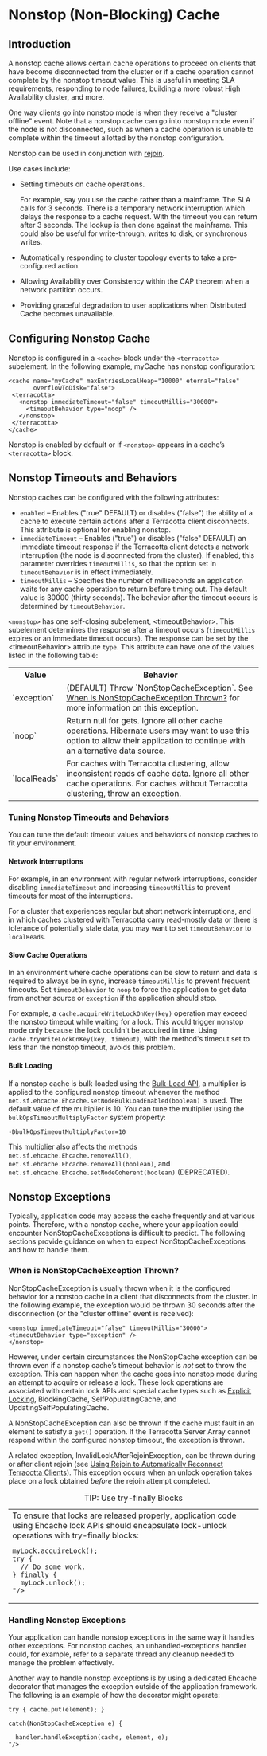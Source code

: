 ---
---
<a id="96087"></a>
# Nonstop (Non-Blocking) Cache <a name="nonstop"/>

 

## Introduction
A nonstop cache allows certain cache operations to proceed on clients that have become disconnected from the cluster or if a cache operation cannot complete by the nonstop timeout value. This is useful in meeting SLA requirements, responding to node failures, building a more robust High Availability cluster, and more.

One way clients go into nonstop mode is when they receive a "cluster offline" event. Note that a nonstop cache can go into nonstop mode even if the node is not disconnected, such as when a cache operation is unable to complete within the timeout allotted by the nonstop configuration.

Nonstop can be used in conjunction with [rejoin](http://terracotta.org/documentation/enterprise-ehcache/reference-guide#71266).

Use cases include:

* Setting timeouts on cache operations.

    For example, say you use the cache rather than a mainframe. The SLA calls for 3 seconds. There is a temporary network interruption which delays the response to a cache request. With the timeout you can return after 3 seconds. The lookup is then done against the mainframe. This could also be useful for write-through, writes to disk, or synchronous writes.
    
* Automatically responding to cluster topology events to take a pre-configured action.

* Allowing Availability over Consistency within the CAP theorem when a network partition occurs.

* Providing graceful degradation to user applications when Distributed Cache becomes unavailable.

## Configuring Nonstop Cache 

Nonstop is configured in a `<cache>` block under the `<terracotta>` subelement. In the following example, myCache has nonstop configuration:

    <cache name="myCache" maxEntriesLocalHeap="10000" eternal="false"
           overflowToDisk="false">
     <terracotta>
       <nonstop immediateTimeout="false" timeoutMillis="30000">
         <timeoutBehavior type="noop" />
       </nonstop>
     </terracotta>
    </cache>

Nonstop is enabled by default or if `<nonstop>` appears in a cache’s `<terracotta>` block.


## Nonstop Timeouts and Behaviors

Nonstop caches can be configured with the following attributes:

* `enabled` &ndash;  Enables ("true" DEFAULT) or disables ("false") the ability of a cache to execute certain actions after a Terracotta client disconnects. This attribute is optional for enabling nonstop.
* `immediateTimeout` &ndash;  Enables ("true") or disables ("false" DEFAULT) an immediate timeout response if the Terracotta client detects a network interruption (the node is disconnected from the cluster). If enabled, this parameter overrides `timeoutMillis`, so that the option set in `timeoutBehavior` is in effect immediately.
* `timeoutMillis` &ndash;  Specifies the number of milliseconds an application waits for any cache operation to return before timing out. The default value is 30000 (thirty seconds). The behavior after the timeout occurs is determined by `timeoutBehavior`.

`<nonstop>` has one self-closing subelement, &lt;timeoutBehavior>. This subelement determines the response after a timeout occurs (`timeoutMillis` expires or an immediate timeout occurs). The response can be set by the &lt;timeoutBehavior> attribute `type`. This attribute can have one of the values listed in the following table:

<table markdown="1">
<tr>
<th>Value</th>
<th>Behavior</th>
</tr>
<tr>
<td>
`exception`
</td>
<td>
(DEFAULT) Throw `NonStopCacheException`. See <a href="#97568">When is NonStopCacheException Thrown?</a> for more information on this exception.
</td>
</tr>
<tr>
<td>
`noop`
</td>
<td>
Return null for gets. Ignore all other cache operations. Hibernate users may want to use this option to allow their application to continue with an alternative data source.
</td>
</tr>
<tr>
<td>
`localReads`
</td>
<td>
For caches with Terracotta clustering, allow inconsistent reads of cache data. Ignore all other cache operations. For caches without Terracotta clustering, throw an exception.
</td>
</tr>
</table>


### Tuning Nonstop Timeouts and Behaviors <a name="78696"/>

You can tune the default timeout values and behaviors of nonstop caches to fit your environment. 

#### Network Interruptions
For example, in an environment with regular network interruptions, consider disabling `immediateTimeout` and increasing `timeoutMillis` to prevent timeouts for most of the interruptions.

For a cluster that experiences regular but short network interruptions, and in which caches clustered with Terracotta carry read-mostly data or there is tolerance of potentially stale data, you may want to set `timeoutBehavior` to `localReads`.

#### Slow Cache Operations
In an environment where cache operations can be slow to return and data is required to always be in sync, increase `timeoutMillis` to prevent frequent timeouts. Set `timeoutBehavior` to `noop` to force the application to get data from another source or `exception` if the application should stop.

For example, a `cache.acquireWriteLockOnKey(key)` operation may exceed the nonstop timeout while waiting for a lock. This would trigger nonstop mode only because the lock couldn't be acquired in time. Using `cache.tryWriteLockOnKey(key, timeout)`, with the method's timeout set to less than the nonstop timeout, avoids this problem.

#### Bulk Loading
If a nonstop cache is bulk-loaded using the <a href="http://terracotta.org/documentation/enterprise-ehcache/api-guide#75664">Bulk-Load API</a>, a multiplier is applied to the configured nonstop timeout whenever the method `net.sf.ehcache.Ehcache.setNodeBulkLoadEnabled(boolean)` is used. The default value of the multiplier is 10. You can tune the multiplier using the `bulkOpsTimeoutMultiplyFactor` system property:

~~~
-DbulkOpsTimeoutMultiplyFactor=10
~~~

This multiplier also affects the methods `net.sf.ehcache.Ehcache.removeAll()`, `net.sf.ehcache.Ehcache.removeAll(boolean)`, and `net.sf.ehcache.Ehcache.setNodeCoherent(boolean)` (DEPRECATED).

## Nonstop Exceptions
Typically, application code may access the cache frequently and at various points. Therefore, with a nonstop cache, where your application could encounter NonStopCacheExceptions is difficult to predict. The following sections provide guidance on when to expect NonStopCacheExceptions and how to handle them.

### When is NonStopCacheException Thrown? <a name="97568"/>

NonStopCacheException is usually thrown when it is the configured behavior for a nonstop cache in a client that disconnects from the cluster. In the following example, the exception would be thrown 30 seconds after the disconnection (or the "cluster offline" event is received):

    <nonstop immediateTimeout="false" timeoutMillis="30000">
    <timeoutBehavior type="exception" />
    </nonstop>

However, under certain circumstances the NonStopCache exception can be thrown even if a nonstop cache’s timeout behavior is *not* set to throw the exception. This can happen when the cache goes into nonstop mode during an attempt to acquire or release a lock. These lock operations are associated with certain lock APIs and special cache types such as <a href="http://terracotta.org/documentation/enterprise-ehcache/api-guide#31478">Explicit Locking</a>, BlockingCache, SelfPopulatingCache, and UpdatingSelfPopulatingCache.

A NonStopCacheException can also be thrown if the cache must fault in an element to satisfy a `get()` operation. If the Terracotta Server Array cannot respond within the configured nonstop timeout, the exception is thrown.

A related exception, InvalidLockAfterRejoinException, can be thrown during or after client rejoin (see <a href="http://terracotta.org/documentation/enterprise-ehcache/reference-guide#71266">Using Rejoin to Automatically Reconnect Terracotta Clients</a>). This exception occurs when an unlock operation takes place on a lock obtained *before* the rejoin attempt completed.

<table markdown="1">
<caption>TIP: Use try-finally Blocks</caption>
<tr>
<td>
To ensure that locks are released properly, application code using Ehcache lock APIs should encapsulate lock-unlock operations with try-finally blocks:

    myLock.acquireLock();
    try {
      // Do some work.
    } finally {
      myLock.unlock();
    "/>

</td>
</tr>
</table>

### Handling Nonstop Exceptions

Your application can handle nonstop exceptions in the same way it handles other exceptions. For nonstop caches, an unhandled-exceptions handler could, for example, refer to a separate thread any cleanup needed to manage the problem effectively.

Another way to handle nonstop exceptions is by using a dedicated Ehcache decorator that manages the exception outside of the application framework. The following is an example of how the decorator might operate:

    try { cache.put(element); } 
    
    catch(NonStopCacheException e) { 
    
      handler.handleException(cache, element, e);
    "/>
